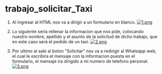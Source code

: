 # trabajo_solicitar_Taxi

1. Al ingresar al HTML nos va a dirigir a un formulario en blanco.
[![1.png](https://i.postimg.cc/x1y74d4b/1.png)](https://postimg.cc/dh347Jvq)

2. Lo siguiente sería rellenar la informacion que nos pide, colocando nuestro nombre, apellido y el asunto de la solicitud de dicho trabajo, que en este caso será el pedido de un taxi.
[![2.png](https://i.postimg.cc/vTZHcjx0/2.png)](https://postimg.cc/MMg8L9DB)

3. Por ultimo al sale al boton "Solicitar" nos va a redirigir al Whatsapp web, el cual le escribira el mensaje con la informacion puesta en el formulario, el mensaje ira dirigido a mi numero de telefono personal.
[![3.png](https://i.postimg.cc/vm5Wz1qp/3.png)](https://postimg.cc/Lq6Y4sMT)
